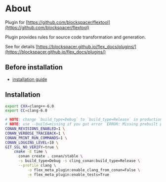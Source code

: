 # About

Plugin for [https://github.com/blockspacer/flextool](https://github.com/blockspacer/flextool)

Plugin provides rules for source code transformation and generation.

See for details [https://blockspacer.github.io/flex_docs/plugins/](https://blockspacer.github.io/flex_docs/plugins/)

## Before installation

- [installation guide](https://blockspacer.github.io/flex_docs/download/)

## Installation

```bash
export CXX=clang++-6.0
export CC=clang-6.0

# NOTE: change `build_type=Debug` to `build_type=Release` in production
# NOTE: use --build=missing if you got error `ERROR: Missing prebuilt package`
CONAN_REVISIONS_ENABLED=1 \
CONAN_VERBOSE_TRACEBACK=1 \
CONAN_PRINT_RUN_COMMANDS=1 \
CONAN_LOGGING_LEVEL=10 \
GIT_SSL_NO_VERIFY=true \
    cmake -E time \
      conan create . conan/stable \
      -s build_type=Debug -s cling_conan:build_type=Release \
      --profile clang \
          -o flex_meta_plugin:enable_clang_from_conan=False \
          -e flex_meta_plugin:enable_tests=True
```
